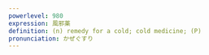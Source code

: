 ```yaml
---
powerlevel: 980
expression: 風邪薬
definition: (n) remedy for a cold; cold medicine; (P)
pronunciation: かぜぐすり
---
```

